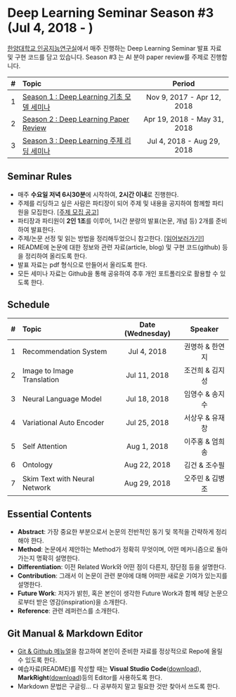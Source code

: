# Deep Learning Seminar Season #3 (Jul 4, 2018 - )
[한양대학교 인공지능연구실](http://ai.hanyang.ac.kr/)에서 매주 진행하는 Deep Learning Seminar 발표 자료 및 구현 코드를 담고 있습니다. Season #3 는 AI 분야 paper review를 주제로 진행합니다.

|#  | Topic                                  | Period |
|:--|:---------------------------------------|:---------------:|
|1  | [Season 1 : Deep Learning 기초 모델 세미나](https://github.com/roomylee/deep-learning-seminar/tree/master/season_01) | Nov 9, 2017 - Apr 12, 2018|
|2  | [Season 2 : Deep Learning Paper Review](https://github.com/roomylee/deep-learning-seminar/tree/master/season_02) | Apr 19, 2018 - May 31, 2018 |
|3  | [Season 3 : Deep Learning 주제 리딩 세미나](https://github.com/roomylee/deep-learning-seminar/tree/master/season_03) | Jul 4, 2018 - Aug 29, 2018 |


## Seminar Rules
* 매주 **수요일 저녁 6시30분**에 시작하여, **2시간 이내**로 진행한다.
* 주제를 리딩하고 싶은 사람은 파티장이 되어 주제 및 내용을 공지하여 함께할 파티원을 모집한다. [[주제 모집 공고]](https://docs.google.com/spreadsheets/d/1RfwGdbD9ABgFyn6z_kVqm4TTO8Jeey80JQ7bYMuzdWk/edit?usp=sharing)
* 파티장과 파티원이 **2인 1조**를 이루어, 1시간 분량의 발표(논문, 개념 등) 2개를 준비하여 발표한다.
* 주제/논문 선정 및 읽는 방법을 정리해두었으니 참고한다. [[읽어보러가기!]](https://github.com/roomylee/deep-learning-seminar/blob/master/about_papers.md)
* README에 논문에 대한 정보와 관련 자료(article, blog) 및 구현 코드(github) 등을 정리하여 올리도록 한다.
* 발표 자료는 pdf 형식으로 만들어서 올리도록 한다.
* 모든 세미나 자료는 Github을 통해 공유하여 추후 개인 포트폴리오로 활용할 수 있도록 한다.


## Schedule
|#  | Topic                                  | Date (Wednesday) | Speaker |
|:--|:---------------------------------------|:----------------:|:-------:|
|1  | Recommendation System | Jul 4, 2018 | 권명하 & 한연지 |
|2  | Image to Image Translation | Jul 11, 2018 | 조건희 & 김지성 |
|3  | Neural Language Model | Jul 18, 2018 | 임영수 & 송지수 |
|4  | Variational Auto Encoder | Jul 25, 2018 | 서상우 & 유재창 |
|5  | Self Attention | Aug 1, 2018 | 이주홍 & 엄희송 |
|6  | Ontology | Aug 22, 2018 | 김건 & 조수필 |
|7  | Skim Text with Neural Network | Aug 29, 2018 | 오주민 & 김병조 |


## Essential Contents
* **Abstract**: 가장 중요한 부분으로서 논문의 전반적인 동기 및 목적을 간략하게 정리해야 한다.
* **Method**: 논문에서 제안하는 Method가 정확히 무엇이며, 어떤 메커니즘으로 돌아가는지 명확히 설명한다.
* **Differentiation**: 이전 Related Work와 어떤 점이 다른지, 장단점 등을 설명한다.
* **Contribution**: 그래서 이 논문이 관련 분야에 대해 어떠한 새로운 기여가 있는지를 설명한다.
* **Future Work**: 저자가 밝힌, 혹은 본인이 생각한 Future Work과 함께 해당 논문으로부터 받은 영감(inspiration)을 소개한다.
* **Reference**: 관련 레퍼런스를 소개한다.


## Git Manual & Markdown Editor
* [Git & Github 메뉴얼](https://github.com/roomylee/deep-learning-seminar/blob/master/git%20%26%20github.pdf)을 참고하여 본인이 준비한 자료를 정상적으로 Repo에 올릴 수 있도록 한다.
* 예습자료(README)를 작성할 때는 **Visual Studio Code**([download](https://code.visualstudio.com/Download)), **MarkRight**([download](https://github.com/dvcrn/markright/releases/download/0.1.11/MarkRight_Windows64.exe))등의 Editor를 사용하도록 한다.
* Markdown 문법은 구글링... 다 공부하지 말고 필요한 것만 찾아서 쓰도록 한다.